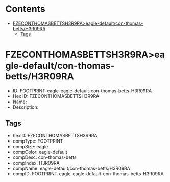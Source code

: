 



Contents
========

* [FZECONTHOMASBETTSH3R9RA>eagle-default/con-thomas-betts/H3R09RA](#fzeconthomasbettsh3r9raeagle-defaultcon-thomas-bettsh3r09ra)
	* [Tags](#tags)

# FZECONTHOMASBETTSH3R9RA>eagle-default/con-thomas-betts/H3R09RA

- ID: FOOTPRINT-eagle-eagle-default-con-thomas-betts-H3R09RA
- Hex ID: FZECONTHOMASBETTSH3R9RA
- Name: 
- Description: 

## Tags

- hexID: FZECONTHOMASBETTSH3R9RA
- oompType: FOOTPRINT
- oompSize: eagle
- oompColor: eagle-default
- oompDesc: con-thomas-betts
- oompIndex: H3R09RA
- oompName: eagle-default/con-thomas-betts/H3R09RA
- oompID: FOOTPRINT-eagle-eagle-default-con-thomas-betts-H3R09RA
